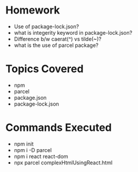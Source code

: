 # Homework
- Use of package-lock.json?
- what is integerity keyword in package-lock.json?
- Difference b/w caerat(^) vs tilde(~)?
- what is the use of parcel package?


# Topics Covered
- npm
- parcel
- package.json
- package-lock.json

# Commands Executed
- npm init
- npm i -D parcel
- npm i react react-dom
- npx parcel complexHtmlUsingReact.html

